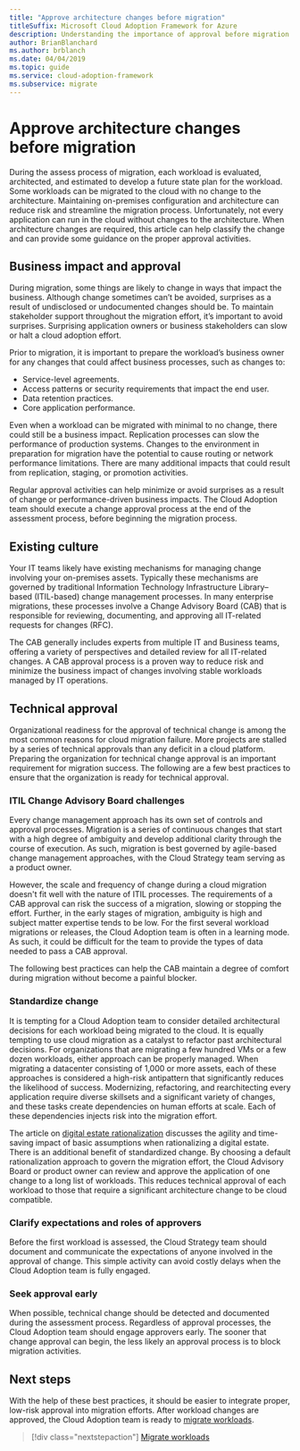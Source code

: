 ```yaml
---
title: "Approve architecture changes before migration"
titleSuffix: Microsoft Cloud Adoption Framework for Azure
description: Understanding the importance of approval before migration
author: BrianBlanchard
ms.author: brblanch
ms.date: 04/04/2019
ms.topic: guide
ms.service: cloud-adoption-framework
ms.subservice: migrate
---
```


# Approve architecture changes before migration

During the assess process of migration, each workload is evaluated, architected, and estimated to develop a future state plan for the workload. Some workloads can be migrated to the cloud with no change to the architecture. Maintaining on-premises configuration and architecture can reduce risk and streamline the migration process. Unfortunately, not every application can run in the cloud without changes to the architecture. When architecture changes are required, this article can help classify the change and can provide some guidance on the proper approval activities.

## Business impact and approval

During migration, some things are likely to change in ways that impact the business. Although change sometimes can’t be avoided, surprises as a result of undisclosed or undocumented changes should be. To maintain stakeholder support throughout the migration effort, it’s important to avoid surprises. Surprising application owners or business stakeholders can slow or halt a cloud adoption effort.

Prior to migration, it is important to prepare the workload’s business owner for any changes that could affect business processes, such as changes to:

- Service-level agreements.
- Access patterns or security requirements that impact the end user.
- Data retention practices.
- Core application performance.

Even when a workload can be migrated with minimal to no change, there could still be a business impact. Replication processes can slow the performance of production systems. Changes to the environment in preparation for migration have the potential to cause routing or network performance limitations. There are many additional impacts that could result from replication, staging, or promotion activities.

Regular approval activities can help minimize or avoid surprises as a result of change or performance-driven business impacts. The Cloud Adoption team should execute a change approval process at the end of the assessment process, before beginning the migration process.

## Existing culture

Your IT teams likely have existing mechanisms for managing change involving your on-premises assets. Typically these mechanisms are governed by traditional Information Technology Infrastructure Library–based (ITIL-based) change management processes. In many enterprise migrations, these processes involve a Change Advisory Board (CAB) that is responsible for reviewing, documenting, and approving all IT-related requests for changes (RFC).

The CAB generally includes experts from multiple IT and Business teams, offering a variety of perspectives and detailed review for all IT-related changes. A CAB approval process is a proven way to reduce risk and minimize the business impact of changes involving stable workloads managed by IT operations.

## Technical approval

Organizational readiness for the approval of technical change is among the most common reasons for cloud migration failure. More projects are stalled by a series of technical approvals than any deficit in a cloud platform. Preparing the organization for technical change approval is an important requirement for migration success. The following are a few best practices to ensure that the organization is ready for technical approval.

### ITIL Change Advisory Board challenges

Every change management approach has its own set of controls and approval processes. Migration is a series of continuous changes that start with a high degree of ambiguity and develop additional clarity through the course of execution. As such, migration is best governed by agile-based change management approaches, with the Cloud Strategy team serving as a product owner.

However, the scale and frequency of change during a cloud migration doesn't fit well with the nature of ITIL processes. The requirements of a CAB approval can risk the success of a migration, slowing or stopping the effort. Further, in the early stages of migration, ambiguity is high and subject matter expertise tends to be low. For the first several workload migrations or releases, the Cloud Adoption team is often in a learning mode. As such, it could be difficult for the team to provide the types of data needed to pass a CAB approval.

The following best practices can help the CAB maintain a degree of comfort during migration without become a painful blocker.

### Standardize change

It is tempting for a Cloud Adoption team to consider detailed architectural decisions for each workload being migrated to the cloud. It is equally tempting to use cloud migration as a catalyst to refactor past architectural decisions. For organizations that are migrating a few hundred VMs or a few dozen workloads, either approach can be properly managed. When migrating a datacenter consisting of 1,000 or more assets, each of these approaches is considered a high-risk antipattern that significantly reduces the likelihood of success. Modernizing, refactoring, and rearchitecting every application require diverse skillsets and a significant variety of changes, and these tasks create dependencies on human efforts at scale. Each of these dependencies injects risk into the migration effort.

The article on [digital estate rationalization](../../../digital-estate/rationalize.md) discusses the agility and time-saving impact of basic assumptions when rationalizing a digital estate. There is an additional benefit of standardized change. By choosing a default rationalization approach to govern the migration effort, the Cloud Advisory Board or product owner can review and approve the application of one change to a long list of workloads. This reduces technical approval of each workload to those that require a significant architecture change to be cloud compatible.

### Clarify expectations and roles of approvers

Before the first workload is assessed, the Cloud Strategy team should document and communicate the expectations of anyone involved in the approval of change. This simple activity can avoid costly delays when the Cloud Adoption team is fully engaged.

### Seek approval early

When possible, technical change should be detected and documented during the assessment process. Regardless of approval processes, the Cloud Adoption team should engage approvers early. The sooner that change approval can begin, the less likely an approval process is to block migration activities.

## Next steps

With the help of these best practices, it should be easier to integrate proper, low-risk approval into migration efforts. After workload changes are approved, the Cloud Adoption team is ready to [migrate workloads](../migrate/index.md).

> [!div class="nextstepaction"]
> [Migrate workloads](../migrate/index.md)
